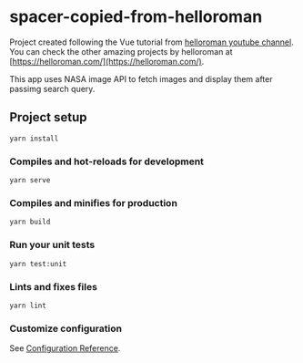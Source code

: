 # spacer-copied-from-helloroman

Project created following the Vue tutorial from [helloroman youtube channel](https://www.youtube.com/watch?v=PmlipEkFSOk). You can check the other amazing projects by helloroman at [https://helloroman.com/](https://helloroman.com/).

This app uses NASA image API to fetch images and display them after passimg search query.

## Project setup
```
yarn install
```

### Compiles and hot-reloads for development
```
yarn serve
```

### Compiles and minifies for production
```
yarn build
```

### Run your unit tests
```
yarn test:unit
```

### Lints and fixes files
```
yarn lint
```

### Customize configuration
See [Configuration Reference](https://cli.vuejs.org/config/).
